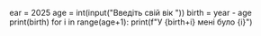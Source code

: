 ear = 2025
age = int(input("Введіть свій вік "))
birth = year - age
print(birth)
for i in range(age+1):
    print(f"У {birth+i} мені було {i}")
